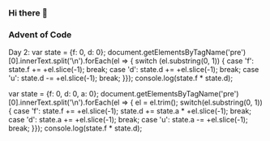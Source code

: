 ### Hi there 👋

### Advent of Code
Day 2:
var state = {f: 0, d: 0};
document.getElementsByTagName('pre')[0].innerText.split('\n').forEach(el => {
    switch (el.substring(0, 1)) {
        case 'f':
			state.f += +el.slice(-1);
			break;
        case 'd':
			state.d += +el.slice(-1);
            break;
        case 'u':
			state.d -= +el.slice(-1);
			break;
    }});
console.log(state.f * state.d);


var state = {f: 0, d: 0, a: 0};
document.getElementsByTagName('pre')[0].innerText.split('\n').forEach(el => {
    el = el.trim();
    switch(el.substring(0, 1)) {
        case 'f':
            state.f += +el.slice(-1);
            state.d += state.a * +el.slice(-1);
            break;
        case 'd':
            state.a += +el.slice(-1);
            break;
        case 'u':
            state.a -= +el.slice(-1);
			break;
    }});
console.log(state.f * state.d);

<!--
**ign3u5/ign3u5** is a ✨ _special_ ✨ repository because its `README.md` (this file) appears on your GitHub profile.

Here are some ideas to get you started:

- 🔭 I’m currently working on ...
- 🌱 I’m currently learning ...
- 👯 I’m looking to collaborate on ...
- 🤔 I’m looking for help with ...
- 💬 Ask me about ...
- 📫 How to reach me: ...
- 😄 Pronouns: ...
- ⚡ Fun fact: ...
-->
